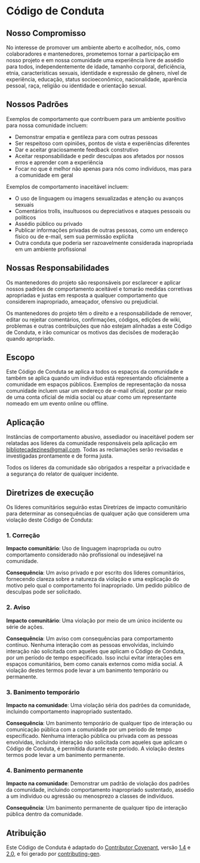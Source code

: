 # Código de Conduta

## Nosso Compromisso

No interesse de promover um ambiente aberto e acolhedor, nós, como colaboradores e mantenedores, prometemos tornar a participação em nosso projeto e em nossa comunidade uma experiência livre de assédio para todos, independentemente de idade, tamanho corporal, deficiência, etnia, características sexuais, identidade e expressão de gênero, nível de experiência, educação, status socioeconômico, nacionalidade, aparência pessoal, raça, religião ou identidade e orientação sexual.

## Nossos Padrões

Exemplos de comportamento que contribuem para um ambiente positivo para nossa comunidade incluem:

* Demonstrar empatia e gentileza para com outras pessoas
* Ser respeitoso com opiniões, pontos de vista e experiências diferentes
* Dar e aceitar graciosamente feedback construtivo
* Aceitar responsabilidade e pedir desculpas aos afetados por nossos erros e aprender com a experiência
* Focar no que é melhor não apenas para nós como indivíduos, mas para a
comunidade em geral

Exemplos de comportamento inaceitável incluem:

* O uso de linguagem ou imagens sexualizadas e atenção ou
avanços sexuais
* Comentários trolls, insultuosos ou depreciativos e ataques pessoais ou políticos
* Assédio público ou privado
* Publicar informações privadas de outras pessoas, como um endereço físico ou
de e-mail, sem sua permissão explícita
* Outra conduta que poderia ser razoavelmente considerada inapropriada em um ambiente profissional

## Nossas Responsabilidades

Os mantenedores do projeto são responsáveis ​​por esclarecer e aplicar nossos padrões de
comportamento aceitável e tomarão medidas corretivas apropriadas e justas em
resposta a qualquer comportamento que considerem inapropriado,
ameaçador, ofensivo ou prejudicial.

Os mantenedores do projeto têm o direito e a responsabilidade de remover, editar ou rejeitar
comentários, confirmações, códigos, edições de wiki, problemas e outras contribuições que
não estejam alinhadas a este Código de Conduta, e irão
comunicar os motivos das decisões de moderação quando apropriado.

## Escopo

Este Código de Conduta se aplica a todos os espaços da comunidade e também se aplica quando
um indivíduo está representando oficialmente a comunidade em espaços públicos.
Exemplos de representação da nossa comunidade incluem usar um endereço de e-mail oficial,
postar por meio de uma conta oficial de mídia social ou atuar como um
representante nomeado em um evento online ou offline.

## Aplicação

Instâncias de comportamento abusivo, assediador ou inaceitável podem ser
relatadas aos líderes da comunidade responsáveis ​​pela aplicação em <bibliotecadezines@gmail.com>.
Todas as reclamações serão revisadas e investigadas prontamente e de forma justa.

Todos os líderes da comunidade são obrigados a respeitar a privacidade e a segurança do
relator de qualquer incidente.

## Diretrizes de execução

Os líderes comunitários seguirão estas Diretrizes de impacto comunitário para determinar
as consequências de qualquer ação que considerem uma violação deste Código de Conduta:

### 1. Correção

**Impacto comunitário**: Uso de linguagem inapropriada ou outro comportamento considerado
não profissional ou indesejável na comunidade.

**Consequência**: Um aviso privado e por escrito dos líderes comunitários, fornecendo
clareza sobre a natureza da violação e uma explicação do motivo pelo qual o
comportamento foi inapropriado. Um pedido público de desculpas pode ser solicitado.

### 2. Aviso

**Impacto comunitário**: Uma violação por meio de um único incidente ou série
de ações.

**Consequência**: Um aviso com consequências para comportamento contínuo. Nenhuma
interação com as pessoas envolvidas, incluindo interação não solicitada com
aqueles que aplicam o Código de Conduta, por um período de tempo especificado. Isso
inclui evitar interações em espaços comunitários, bem como canais externos
como mídia social. A violação destes termos pode levar a um banimento temporário ou
permanente.

### 3. Banimento temporário

**Impacto na comunidade**: Uma violação séria dos padrões da comunidade, incluindo
comportamento inapropriado sustentado.

**Consequência**: Um banimento temporário de qualquer tipo de interação ou
comunicação pública com a comunidade por um período de tempo especificado. Nenhuma interação pública ou
privada com as pessoas envolvidas, incluindo interação não solicitada
com aqueles que aplicam o Código de Conduta, é permitida durante este período.
A violação destes termos pode levar a um banimento permanente.

### 4. Banimento permanente

**Impacto na comunidade**: Demonstrar um padrão de violação dos padrões da comunidade,
incluindo comportamento inapropriado sustentado, assédio a um
indivíduo ou agressão ou menosprezo a classes de indivíduos.

**Consequência**: Um banimento permanente de qualquer tipo de interação pública dentro
da comunidade.

## Atribuição

Este Código de Conduta é adaptado do [Contributor Covenant](https://contributor-covenant.org/), versão
[1.4](https://www.contributor-covenant.org/version/1/4/code-of-conduct/code_of_conduct.md) e
[2.0](https://www.contributor-covenant.org/version/2/0/code_of_conduct/code_of_conduct.md),
e foi gerado por [contributing-gen](https://github.com/bttger/contributing-gen).
